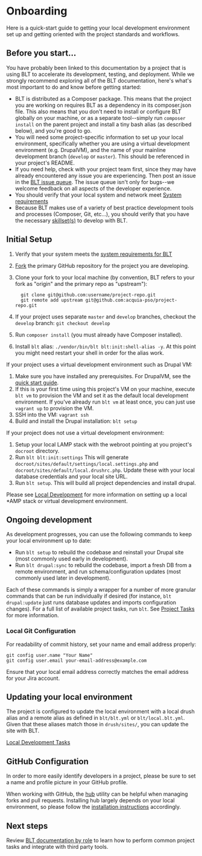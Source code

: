 # Onboarding

Here is a quick-start guide to getting your local development environment set up and getting oriented with the project standards and workflows.

## Before you start...

You have probably been linked to this documentation by a project that is using BLT to accelerate its development, testing, and deployment. While we strongly recommend exploring all of the BLT documentation, here's what's most important to do and know before getting started:

* BLT is distributed as a Composer package. This means that the project you are working on requires BLT as a dependency in its composer.json file. This also means that you don't need to install or configure BLT globally on your machine, or as a separate tool--simply run `composer install` on the parent project and install a tiny bash alias (as described below), and you're good to go.
* You will need some project-specific information to set up your local environment, specifically whether you are using a virtual development environment (e.g. DrupalVM), and the name of your mainline development branch (`develop` or `master`). This should be referenced in your project's README.
* If you need help, check with your project team first, since they may have already encountered any issue you are experiencing. Then post an issue in the [BLT issue queue](https://github.com/acquia/blt/issues). The issue queue isn't only for bugs--we welcome feedback on all aspects of the developer experience.
* You should verify that your local system and network meet [System requirements](../INSTALL.md)
* Because BLT makes use of a variety of best practice development tools and processes (Composer, Git, etc...), you should verify that you have the necessary [skillset(s)](skills.md) to develop with BLT.

## Initial Setup

1. Verify that your system meets the [system requirements for BLT](../INSTALL.md)
1. [Fork](https://help.github.com/articles/fork-a-repo) the primary GitHub repository for the project you are developing.
1. Clone your fork to your local machine (by convention, BLT refers to your fork as "origin" and the primary repo as "upstream"):

         git clone git@github.com:username/project-repo.git
         git remote add upstream git@github.com:acquia-pso/project-repo.git

1. If your project uses separate `master` and `develop` branches, checkout the `develop` branch: `git checkout develop`
1. Run `composer install` (you must already have Composer installed).
1. Install `blt` alias: `./vendor/bin/blt blt:init:shell-alias -y`. At this point you might need restart your shell in order for the alias work.

If your project uses a virtual development environment such as Drupal VM:

1. Make sure you have installed any prerequisites. For DrupalVM, see the [quick start guide](https://github.com/geerlingguy/drupal-vm#quick-start-guide).
1. If this is your first time using this project's VM on your machine, execute `blt vm` to provision the VM and set it as the default local development environment. If you've already run `blt vm` at least once, you can just use `vagrant up` to provision the VM.
1. SSH into the VM: `vagrant ssh`
1. Build and install the Drupal installation: `blt setup`

If your project does not use a virtual development environment:

1. Setup your local LAMP stack with the webroot pointing at you project's `docroot` directory.
1. Run `blt blt:init:settings` This will generate `docroot/sites/default/settings/local.settings.php` and `docroot/sites/default/local.drushrc.php`. Update these with your local database credentials and your local site URL.
1. Run `blt setup`. This will build all project dependencies and install drupal.

Please see [Local Development](local-development.md) for more information on setting up a local \*AMP stack or virtual development environment.

## Ongoing development

As development progresses, you can use the following commands to keep your local environment up to date:

- Run `blt setup` to rebuild the codebase and reinstall your Drupal site (most commonly used early in development).
- Run `blt drupal:sync` to rebuild the codebase, import a fresh DB from a remote environment, and run schema/configuration updates (most commonly used later in development).

Each of these commands is simply a wrapper for a number of more granular commands that can be run individually if desired (for instance, `blt drupal:update` just runs database updates and imports configuration changes). For a full list of available project tasks, run `blt`. See [Project Tasks](project-tasks.md) for more information.

### Local Git Configuration

For readability of commit history, set your name and email address properly:

    git config user.name "Your Name"
    git config user.email your-email-address@example.com

Ensure that your local email address correctly matches the email address for your Jira account.

## Updating your local environment

The project is configured to update the local environment with a local drush alias and a remote alias as defined in `blt/blt.yml` or `blt/local.blt.yml`. Given that these aliases match those in `drush/sites/`, you can update the site with BLT.

[Local Development Tasks](project-tasks.md#local-tasks)

## GitHub Configuration

In order to more easily identify developers in a project, please be sure to set a name and profile picture in your GitHub profile.

When working with GitHub, the [hub](https://github.com/github/hub) utility can be helpful when managing forks and pull requests. Installing hub largely depends on your local environment, so please follow the [installation instructions](https://github.com/github/hub#installation) accordingly.

## Next steps

Review [BLT documentation by role](http://blt.readthedocs.io/) to learn how to perform common project tasks and integrate with third party tools.
